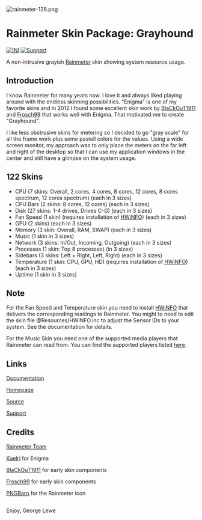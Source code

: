 ![rainmeter-128.png](https://bytebucket.org/ravatar/%7Bbd8fd59d-eafd-4ba0-82d6-c8c91bcb31c4%7D?ts=2748439)

# Rainmeter Skin Package: Grayhound
[![INI](https://img.shields.io/badge/Language-INI-informational.svg)](https://en.wikipedia.org/wiki/INI_file)
[![Support](https://img.shields.io/badge/Supported-yes-009900.svg)](https://github.com/glewe/rm-grayhound/issues)

A non-intrusive grayish [Rainmeter](https://www.rainmeter.net/) skin showing system resource usage.

## Introduction
I know Rainmeter for many years now. I love it and always liked playing around with the endless skinning possibilities. "Enigma" is one of my favorite skins and in 2012 I found some excellent skin work by [BlaCkOuT1911](http://blackout1911.deviantart.com/) and [Frosch99](http://frosch99.deviantart.com/) that works well with Enigma. That motivated me to create "Grayhound".

I like less obstrusive skins for metering so I decided to go "gray scale" for all the frame work plus some pastell colors for the values. Using a wide screen monitor, my approach was to only place the meters on the far left and right of the desktop so that I can use my application windows in the center and still have a glimpse on the system usage.

## 122 Skins

* CPU (7 skins: Overall, 2 cores, 4 cores, 8 cores, 12 cores, 8 cores spectrum, 12 cores spectrum) (each in 3 sizes)
* CPU Bars (2 skins: 8 cores, 12 cores) (each in 3 sizes)
* Disk (27 skins: 1-4 drives, Drives C-G) (each in 3 sizes)
* Fan Speed (1 skin) (requires installation of [HWiNFO](https://www.hwinfo.com/)) (each in 3 sizes)
* GPU (2 skins) (each in 3 sizes)
* Memory (3 skin: Overall, RAM, SWAP) (each in 3 sizes)
* Music (1 skin in 3 sizes)
* Network (3 skins: In/Out, Incoming, Outgoing) (each in 3 sizes)
* Processes (1 skin: Top 8 processes) (in 3 sizes)
* Sidebars (3 skins: Left + Right, Left, Right) (each in 3 sizes)
* Temperature (1 skin: CPU, GPU, HD) (requires installation of [HWiNFO](https://www.hwinfo.com/)) (each in 3 sizes)
* Uptime (1 skin in 3 sizes)

## Note
For the Fan Speed and Temperature skin you need to install [HWiNFO](https://www.hwinfo.com/) that delivers the corresponding readings to Rainmeter.
You might to need to edit the skin file @Resources/HWiNFO.inc to adjust the Sensor IDs to your system. See the documentation for details.

For the Music Skin you need one of the supported media players that Rainmeter can read from. You can find the supported players listed [here](https://docs.rainmeter.net/manual/measures/nowplaying/).

## Links
[Documentation](https://support.lewe.com/doc/rainmeter-grayhound/)

[Homepage](https://www.lewe.com/)

[Source](https://bitbucket.org/georgelewe/grayhound/)

[Support](https://support.lewe.com/)

## Credits
[Rainmeter Team](https://www.rainmeter.net/)

[Kaelri](https://www.deviantart.com/kaelri) for Enigma

[BlaCkOuT1911](http://blackout1911.deviantart.com/) for early skin components

[Frosch99](http://frosch99.deviantart.com/) for early skin components

[PNGBarn](https://www.pngbarn.com/png-image-phdsw) for the Rainmeter icon

## 
Enjoy,
George Lewe